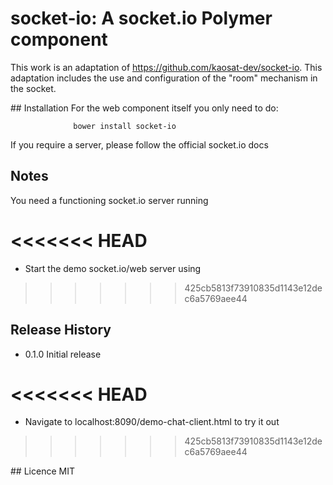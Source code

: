 
socket-io: A socket.io Polymer component
========================================

This work is an adaptation of https://github.com/kaosat-dev/socket-io.
This adaptation includes the use and configuration of the "room" mechanism in the socket.


## Installation
For the web component itself you only need to do:

                  bower install socket-io


If you require a server, please follow the official socket.io docs


## Notes
You need a functioning socket.io server running

<<<<<<< HEAD
=======
- Start the demo socket.io/web server using
>>>>>>> 425cb5813f73910835d1143e12dec6a5769aee44

## Release History

* 0.1.0 Initial release

<<<<<<< HEAD
=======
- Navigate to localhost:8090/demo-chat-client.html to try it out
>>>>>>> 425cb5813f73910835d1143e12dec6a5769aee44

## Licence
MIT
